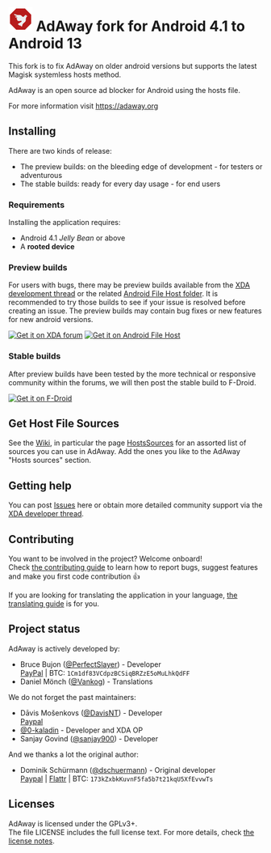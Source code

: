 # ![AdAway logo](https://raw.githubusercontent.com/AdAway/AdAway/master/app/src/main/res/mipmap-mdpi/icon.png) AdAway fork for Android 4.1 to Android 13

This fork is to fix AdAway on older android versions but supports the latest Magisk systemless hosts method.

AdAway is an open source ad blocker for Android using the hosts file.

For more information visit https://adaway.org

## Installing

There are two kinds of release:
* The preview builds: on the bleeding edge of development - for testers or adventurous
* The stable builds: ready for every day usage - for end users

### Requirements

Installing the application requires:
* Android 4.1 _Jelly Bean_ or above
* A **rooted device**

### Preview builds
For users with bugs, there may be preview builds available from the [XDA development thread](https://forum.xda-developers.com/showthread.php?t=2190753) or the related [Android File Host folder](https://androidfilehost.com/?w=files&flid=249276&sort_by=date&sort_dir=DESC).
It is recommended to try those builds to see if your issue is resolved before creating an issue.
The preview builds may contain bug fixes or new features for new android versions.

[<img src="https://upload.wikimedia.org/wikipedia/commons/thumb/b/b8/XDADevelopers.svg/512px-XDADevelopers.svg.png" alt="Get it on XDA forum" height="60">](https://forum.xda-developers.com/showthread.php?t=2190753) [<img src="https://androidfilehost.com/images/afh.png" alt="Get it on Android File Host" height="60">](https://androidfilehost.com/?w=files&flid=249276)

### Stable builds
After preview builds have been tested by the more technical or responsive community within the forums, we will then post the stable build to F-Droid.

[<img src="https://f-droid.org/badge/get-it-on.png"
      alt="Get it on F-Droid"
      height="80">](https://f-droid.org/app/org.adaway)

## Get Host File Sources

See the [Wiki](https://github.com/AdAway/AdAway/wiki), in particular the page [HostsSources](https://github.com/AdAway/AdAway/wiki/HostsSources) for an assorted list of sources you can use in AdAway.
Add the ones you like to the AdAway "Hosts sources" section.

## Getting help

You can post [Issues](https://github.com/AdAway/AdAway/issues) here or obtain more detailed community support via the [XDA developer thread](http://forum.xda-developers.com/showthread.php?t=2190753).


## Contributing

You want to be involved in the project? Welcome onboard!  
Check [the contributing guide](CONTRIBUTING.md) to learn how to report bugs, suggest features and make you first code contribution :+1:

If you are looking for translating the application in your language, [the translating guide](TRANSLATING.md) is for you.


## Project status

AdAway is actively developed by:
* Bruce Bujon ([@PerfectSlayer](https://github.com/PerfectSlayer)) - Developer  
[PayPal](https://paypal.me/BruceBUJON) | BTC: `1Cm1df83VCdpzBCSiqBRZzE5oMuLhkQdFF`
* Daniel Mönch ([@Vankog](https://github.com/Vankog)) - Translations

We do not forget the past maintainers:
* Dāvis Mošenkovs ([@DavisNT](https://github.com/DavisNT)) - Developer  
[Paypal](https://www.paypal.com/cgi-bin/webscr?cmd=_donations&business=5GUHNXYE58RZS&lc=US&item_name=AdAway%20Donation&no_note=0&no_shipping=1)
* [@0-kaladin](https://github.com/0-kaladin) - Developer and XDA OP
* Sanjay Govind ([@sanjay900](https://github.com/sanjay900)) - Developer

And we thanks a lot the original author:
* Dominik Schürmann ([@dschuermann](https://github.com/dschuermann)) - Original developer  
[Paypal](https://www.paypal.com/cgi-bin/webscr?cmd=_donations&business=android%40schuermann.eu&lc=US&item_name=AdAway%20Donation&no_note=0&no_shipping=1&currency_code=EUR) | [Flattr](flattr.com/thing/369138/AdAway-Ad-blocker-for-Android) | BTC: `173kZxbkKuvnF5fa5b7t21kqU5XfEvvwTs`

## Licenses
AdAway is licensed under the GPLv3+.  
The file LICENSE includes the full license text.
For more details, check [the license notes](LICENSE.md).
